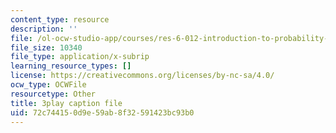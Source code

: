 ```yaml
---
content_type: resource
description: ''
file: /ol-ocw-studio-app/courses/res-6-012-introduction-to-probability-spring-2018/72c744150d9e59ab8f32591423bc93b0_uQTFiXQR4PQ.vtt
file_size: 10340
file_type: application/x-subrip
learning_resource_types: []
license: https://creativecommons.org/licenses/by-nc-sa/4.0/
ocw_type: OCWFile
resourcetype: Other
title: 3play caption file
uid: 72c74415-0d9e-59ab-8f32-591423bc93b0
---
```

